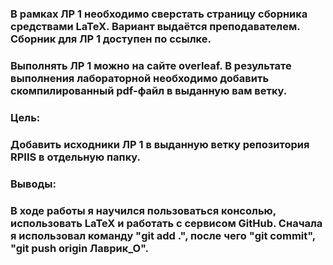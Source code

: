 ﻿### В рамках ЛР 1 необходимо сверстать страницу сборника средствами LaTeX. Вариант выдаётся преподавателем. Сборник для ЛР 1 доступен по ссылке.### Выполнять ЛР 1 можно на сайте overleaf. В результате выполнения лабораторной необходимо добавить скомпилированный pdf-файл в выданную вам ветку.### Цель: ### Добавить исходники ЛР 1 в выданную ветку репозитория RPIIS в отдельную папку.### Выводы:### В ходе работы я научился пользоваться консолью, использовать LaTeX и работать с сервисом GitHub. Сначала я использовал команду "git add .", после чего "git commit", "git push origin Лаврик_О".